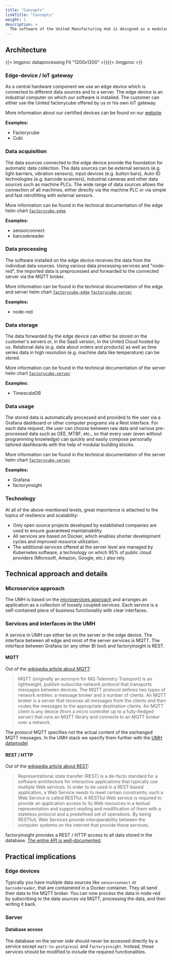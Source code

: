 ```yaml
---
title: "Concepts"
linkTitle: "Concepts"
weight: 1
description: >
  The software of the United Manufacturing Hub is designed as a modular system. Our software serves as a basic building block for connecting and using various hardware and software components quickly and easily. This enables flexible use and thus the possibility to create comprehensive solutions for various challenges in the industry.
---
```


## Architecture

{{< imgproc dataprocessing Fit "1200x1200" >}}{{< /imgproc >}}

### Edge-device / IoT gateway

As a central hardware component we use an edge device which is connected to different data sources and to a server. The edge device is an industrial computer on which our software is installed. The customer can either use the United factorycube offered by us or his own IoT gateway. 

More information about our certified devices can be found on our [website](https://www.united-manufacturing-hub.com)

**Examples:**

- Factorycube
- Cubi

### Data acquisition

The data sources connected to the edge device provide the foundation for automatic data collection.  The data sources can be external sensors (e.g. light barriers, vibration sensors), input devices (e.g. button bars), Auto-ID technologies (e.g. barcode scanners), industrial cameras and other data sources such as machine PLCs. The wide range of data sources allows the connection of all machines, either directly via the machine PLC or via simple and fast retrofitting with external sensors.

More information can be found in the technical documentation of the edge helm chart [`factorycube-edge`](../developers/factorycube-edge)

**Examples:**

- sensorconnect
- barcodereader

### Data processing

The software installed on the edge device receives the data from the individual data sources. Using various data processing services and "node-red", the imported data is preprocessed and forwarded to the connected server via the MQTT broker.

More information can be found in the technical documentation of the edge and server helm chart [`factorycube-edge`](../developers/factorycube-edge) [`factorycube-server`](../developers/factorycube-server)


**Examples:**

- node-red

### Data storage

The data forwarded by the edge device can either be stored on the customer's servers or, in the SaaS version, in the United Cloud hosted by us. Relational data (e.g. data about orders and products) as well as time series data in high resolution (e.g. machine data like temperature) can be stored.

More information can be found in the technical documentation of the server helm chart [`factorycube-server`](../developers/factorycube-server)

**Examples:**

- TimescaleDB 

### Data usage

The stored data is automatically processed and provided to the user via a Grafana dashboard or other computer programs via a Rest interface. For each data request, the user can choose between raw data and various pre-processed data such as OEE, MTBF, etc., so that every user (even without programming knowledge) can quickly and easily compose personally tailored dashboards with the help of modular building blocks.

More information can be found in the technical documentation of the server helm chart [`factorycube-server`](../developers/factorycube-server)

**Examples:**

- Grafana
- factoryinsight

### Technology

At all of the above-mentioned levels, great importance is attached to the topics of resilience and scalability:

- Only open source projects developed by established companies are used to ensure guaranteed maintainability.
- All services are based on Docker, which enables shorter development cycles and improved resource utilization.
- The additional services offered at the server level are managed by Kubernetes software, a technology on which 95% of public cloud providers (Microsoft, Amazon, Google, etc.) also rely.

## Technical approach and details

### Microservice approach

The UMH is based on the [microservices approach](https://en.wikipedia.org/wiki/Microservices) and arranges an application as a collection of loosely coupled services. Each service is a self-contained piece of business functionality with clear interfaces.

### Services and interfaces in the UMH

A service in UMH can either be on the server or the edge device. The interface between all edge and most of the server services is MQTT. The interface between Grafana (or any other BI tool) and factoryinsight is REST.

#### MQTT

Out of the [wikipedia article about MQTT](https://en.wikipedia.org/wiki/MQTT):

> MQTT (originally an acronym for MQ Telemetry Transport) is an lightweight, publish-subscribe network protocol that transports messages between devices. The MQTT protocol defines two types of network entities: a message broker and a number of clients. An MQTT broker is a server that receives all messages from the clients and then routes the messages to the appropriate destination clients. An MQTT client is any device (from a micro controller up to a fully-fledged server) that runs an MQTT library and connects to an MQTT broker over a network.

The protocol MQTT specifies not the actual content of the exchanged MQTT messages. In the UMH stack we specify them further with the [UMH datamodel](../mqtt/)

#### REST / HTTP

Out of the [wikipedia article about REST](https://en.wikipedia.org/wiki/Representational_state_transfer):

> Representational state transfer (REST) is a de-facto standard for a software architecture for interactive applications that typically use multiple Web services. In order to be used in a REST-based application, a Web Service needs to meet certain constraints; such a Web Service is called RESTful. A RESTful Web service is required to provide an application access to its Web resources in a textual representation and support reading and modification of them with a stateless protocol and a predefined set of operations. By being RESTfull, Web Services provide interoperability between the computer systems on the internet that provide these services.

factoryinsight provides a REST / HTTP access to all data stored in the database. [The entire API is well-documented](../developers/factorycube-server/factoryinsight).

## Practical implications

### Edge devices

Typically you have multiple data sources like `sensorconnect` or `barcodereader`, that are containered in a Docker container. They all send their data to the MQTT broker. You can now process the data in node-red by subscribing to the data sources via MQTT, processing the data, and then writing it back.

### Server

#### Database access

The database on the server side should never be accessed directly by a service except `mqtt-to-postgresql` and `factoryinsight`. Instead, these services should be modified to include the required functionalities.
